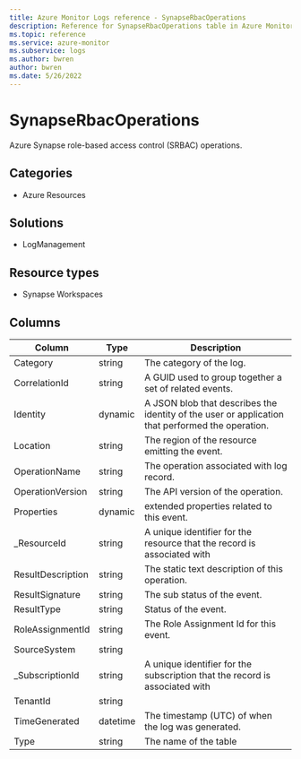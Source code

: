 ```yaml
---
title: Azure Monitor Logs reference - SynapseRbacOperations
description: Reference for SynapseRbacOperations table in Azure Monitor Logs.
ms.topic: reference
ms.service: azure-monitor
ms.subservice: logs
ms.author: bwren
author: bwren
ms.date: 5/26/2022
---
```


# SynapseRbacOperations

 Azure Synapse role-based access control (SRBAC) operations.

## Categories

- Azure Resources
## Solutions

- LogManagement
## Resource types

- Synapse Workspaces




## Columns

| Column | Type | Description |
| --- | --- | --- |
| Category | string | The category of the log. |
| CorrelationId | string | A GUID used to group together a set of related events. |
| Identity | dynamic | A JSON blob that describes the identity of the user or application that performed the operation. |
| Location | string | The region of the resource emitting the event. |
| OperationName | string | The operation associated with log record. |
| OperationVersion | string | The API version of the operation. |
| Properties | dynamic | extended properties related to this event. |
| _ResourceId | string | A unique identifier for the resource that the record is associated with |
| ResultDescription | string | The static text description of this operation. |
| ResultSignature | string | The sub status of the event. |
| ResultType | string | Status of the event. |
| RoleAssignmentId | string | The Role Assignment Id for this event. |
| SourceSystem | string |  |
| _SubscriptionId | string | A unique identifier for the subscription that the record is associated with |
| TenantId | string |  |
| TimeGenerated | datetime | The timestamp (UTC) of when the log was generated. |
| Type | string | The name of the table |
